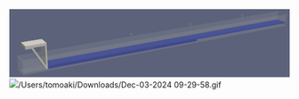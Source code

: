 <img src="./sample_Goring1979.gif">
<img src="./sample_moon_pool.gif">/Users/tomoaki/Downloads/Dec-03-2024 09-29-58.gif